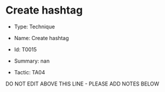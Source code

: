 # Create hashtag

* Type: Technique

* Name: Create hashtag

* Id: T0015

* Summary: nan

* Tactic: TA04

DO NOT EDIT ABOVE THIS LINE - PLEASE ADD NOTES BELOW
